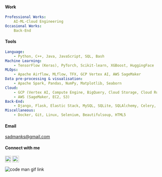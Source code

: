 #### Work

```yaml
Professional Works:
    AI-ML-Cloud Engineering
Occasional Works:
    Back-End
```
 
#### Tools
```yaml
Language: 
    - Python, C++, Java, JavaScript, SQL, Bash
Machine Learning: 
    - TensorFlow (Keras), PyTorch, Scikit-learn, XGBoost, HuggingFace
MLOps:                              
    - Apache Airflow, MLflow, TFX, GCP Vertex AI, AWS SageMaker
Data pre-processing & visualisation: 
    - Apache Spark, Pandas, NumPy, Matplotlib, Seaborn
Cloud: 
    - GCP (Vertex AI, Compute Engine, BigQuery, Cloud Storage, Cloud Run, Cloud Functions, App Engine, Pub/Sub) 
    - AWS (SageMaker, EC2, S3)
Back-End: 
    - Django, Flask, Elastic Stack, MySQL, SQLite, SQLAlchemy, Celery, Redis
Miscellaneous: 
    - Docker, Git, Linux, Selenium, Beautifulsoup, HTML5
```
#### Email
sadmanks@gmail.com 

#### Connect with me
<p align="left">
  <a href="https://www.linkedin.com/in/sksoumik/" target="blank"><img align="center"
      src="https://raw.githubusercontent.com/rahuldkjain/github-profile-readme-generator/master/src/images/icons/Social/linked-in-alt.svg"
      alt="sksoumik" height="22" width="20" /></a>
  <a href = 'https://twitter.com/sksoumik'> <img width = '22px' align= 'center' src="https://raw.githubusercontent.com/rahulbanerjee26/githubAboutMeGenerator/main/icons/twitter.svg"/></a> 
</p>

![code man gif link](https://media.giphy.com/media/RbDKaczqWovIugyJmW/giphy.gif)
